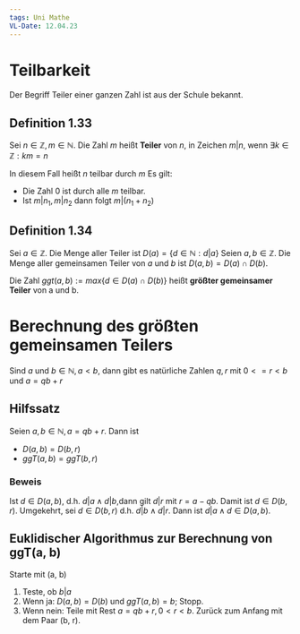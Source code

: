 ```yaml
---
tags: Uni Mathe
VL-Date: 12.04.23
---
```

# Teilbarkeit
Der Begriff Teiler einer ganzen Zahl ist aus der Schule bekannt.
## Definition 1.33
Sei $n \in \mathbb{Z} , m \in \mathbb{N}$. Die Zahl $m$ heißt __Teiler__ von $n$, in Zeichen $m | n$, wenn 
$\exists k  \in \mathbb{Z} : km = n$

In diesem Fall heißt $n$ teilbar durch $m$
Es gilt:
- Die Zahl $0$ ist durch alle $m$ teilbar.
- Ist $m|n_1, m|n_2$ dann folgt $m|(n_1 + n_2)$

## Definition 1.34
Sei $a \in \mathbb{Z}$. Die Menge aller Teiler ist $D(a) = \{ d \in \mathbb{N} : d|a \}$
Seien $a, b \in \mathbb{Z}$. Die Menge aller gemeinsamen Teiler von $a$ und $b$ ist $D(a, b) = D(a) \cap D(b)$.

Die Zahl $ggt(a, b) := max\{ d  \in D(a) \cap D(b) \}$ heißt __größter gemeinsamer Teiler__ von a und b.

# Berechnung des größten gemeinsamen Teilers
Sind $a$ und $b \in \mathbb{N} , a < b$, dann gibt es natürliche Zahlen $q, r$ mit $0 <= r<b$ und $a = qb + r$
## Hilfssatz
Seien $a, b \in \mathbb{N}, a = qb + r$. Dann ist 
- $D(a, b) = D(b, r)$
- $ggT(a, b) = ggT(b, r)$
### Beweis
Ist $d \in D(a,b)$, d.h. $d|a \wedge d|b$,dann gilt $d|r$ mit $r = a - qb$. Damit ist $d \in D(b,r)$.
Umgekehrt, sei $d \in D(b, r)$ d.h. $d|b \wedge d|r$. Dann ist $d|a \wedge d  \in D(a,b)$.

## Euklidischer Algorithmus zur Berechnung von ggT(a, b)
Starte mit (a, b)
1. Teste, ob $b|a$
2. Wenn ja: $D(a, b) = D(b)$ und $ggT(a, b) = b$; Stopp.
3. Wenn nein: Teile mit Rest $a = qb + r, 0 < r < b$. Zurück zum Anfang mit dem Paar (b, r).